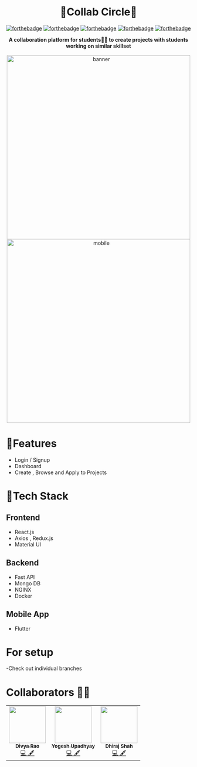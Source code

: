 
<div align = "center"> <h1>🔶Collab Circle🔶</h1> </div>

<div align = "center">

[![forthebadge](https://forthebadge.com/images/badges/built-by-developers.svg)](https://forthebadge.com)
[![forthebadge](https://forthebadge.com/images/badges/made-with-python.svg)](https://forthebadge.com)
[![forthebadge](https://forthebadge.com/images/badges/uses-js.svg)](https://forthebadge.com)
[![forthebadge](https://forthebadge.com/images/badges/uses-git.svg)](https://forthebadge.com)
[![forthebadge](https://forthebadge.com/images/badges/built-with-love.svg)](https://forthebadge.com)

</div>

 <div align = "center" >  <b>A collaboration platform for students👨‍💻 to create projects with students working on similar skillset</b> </div>
 <div align = "center" >
 
 <br>
 <a href="https://ibb.co/5Wd9BL0"><img src="https://i.ibb.co/svhPyqf/banner.png" alt="banner" border="0" width = "500"></a>
 <a href="https://ibb.co/9NG7MPv"><img src="https://i.ibb.co/FKnFPpW/mobile.png" alt="mobile" border="0" width = "500"></a>
 </div>
 
# 🔸Features
- Login / Signup
- Dashboard
- Create , Browse and Apply to Projects

# 🔸Tech Stack
## Frontend
- React.js
- Axios , Redux.js 
- Material UI
## Backend 
- Fast API
- Mongo DB
- NGINX
- Docker
## Mobile App
- Flutter
# For setup
-Check out individual branches

# Collaborators 👦👧

<table>
  <tbody><tr>
    <td align="center"><a href="https://github.com/dsrao711"><img alt="" src="https://avatars.githubusercontent.com/dsrao711" width="100px;"><br><sub><b>
  Divya Rao </b></sub></a><br><a href="https://github.com/YogeshUpdhyay/CollabCircle/commits?author=dsrao711" title="Code">💻 🖋</a></td></a></td>
    <td align="center"><a href="https://github.com/YogeshUpdhyay"><img alt="" src="https://avatars.githubusercontent.com/YogeshUpdhyay" width="100px;"><br><sub><b>Yogesh Upadhyay
    </b></sub></a><br><a href="https://github.com/YogeshUpdhyay/CollabCircle/commits?author=YogeshUpdhyay" title="Code">💻 🖋</a></td> </a></td>
    <td align="center"><a href="https://github.com/dhirajssh"><img alt="" src="https://avatars.githubusercontent.com/dhirajssh" width="100px;"><br><sub><b>Dhiraj Shah
    </b></sub></a><br><a href= "https://github.com/YogeshUpdhyay/CollabCircle/commits?author=dhirajssh" title="Code">💻 🖋</a></td> </a></td>
  </tr>
</tbody></table>

